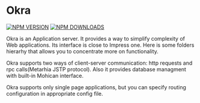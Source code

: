 # Okra

[![NPM VERSION](https://badge.fury.io/js/okra-framework.svg)](https://badge.fury.io/js/okra-framework)
[![NPM DOWNLOADS](https://img.shields.io/npm/dt/okra-framework.svg)](https://www.npmjs.com/package/okra-framework)


Okra is an Application server. It provides a way to simplify complexity of Web applications. Its interface is close to Impress one. Here is some folders hierarhy that allows you to concentrate more on functionality.

Okra supports two ways of client-server communication: http requests and rpc calls(Metarhia JSTP protocol). Also it provides database managment with built-in Mohican interface.

Okra supports only single page applications, but you can specify routing configuration in appropriate config file.
